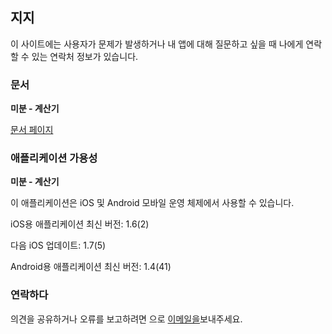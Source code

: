 ## 지지

이 사이트에는 사용자가 문제가 발생하거나 내 앱에 대해 질문하고 싶을 때 나에게 연락할 수 있는 연락처 정보가 있습니다.

### 문서

**미분 - 계산기**

[문서 페이지](https://www.taketechease.com/differentiation/differentiation-calculator-ko.html)

### 애플리케이션 가용성

**미분 - 계산기**

이 애플리케이션은 iOS 및 Android 모바일 운영 체제에서 사용할 수 있습니다.

iOS용 애플리케이션 최신 버전: 1.6(2)

다음 iOS 업데이트: 1.7(5)

Android용 애플리케이션 최신 버전: 1.4(41)

### 연락하다

의견을 공유하거나 오류를 보고하려면 으로 [이메일을](mailto:i.d.kosinska@gmail.com)보내주세요.
